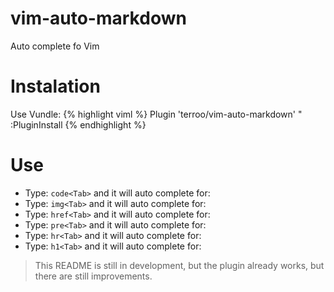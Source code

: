 # vim-auto-markdown
Auto complete fo Vim

# Instalation
Use Vundle:
{% highlight viml %}
Plugin 'terroo/vim-auto-markdown'
" :PluginInstall
{% endhighlight %}

# Use

+ Type: `code<Tab>` and it will auto complete for:
+ Type: `img<Tab>` and it will auto complete for:
+ Type: `href<Tab>` and it will auto complete for:
+ Type: `pre<Tab>` and it will auto complete for:
+ Type: `hr<Tab>` and it will auto complete for:
+ Type: `h1<Tab>` and it will auto complete for:

> This README is still in development, but the plugin already works, but there are still improvements.
